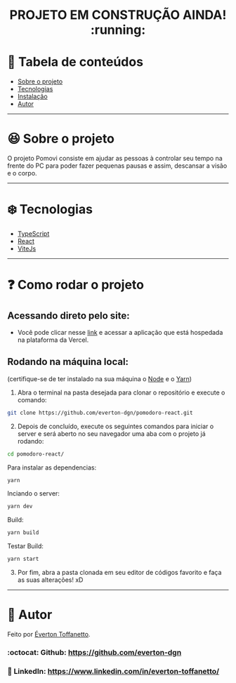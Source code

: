 <h1 align="center">PROJETO EM CONSTRUÇÃO AINDA! :running:</h1>

# :pushpin: Tabela de conteúdos

* [Sobre o projeto](#satisfied-sobre-o-projeto)
* [Tecnologias](#snowflake-tecnologias)
* [Instalação](#question-como-rodar-o-projeto)
* [Autor](#closed_book-autor)

---
# :satisfied: Sobre o projeto
O projeto Pomovi consiste em ajudar as pessoas à controlar seu tempo na frente do PC para poder fazer pequenas pausas e assim, descansar a visão e o corpo.

---
# :snowflake: Tecnologias
* [TypeScript](https://www.typescriptlang.org/)
* [React](https://pt-br.reactjs.org/)
* [ViteJs](https://vitejs.dev/)

---
# :question: Como rodar o projeto
## Acessando direto pelo site:
* Você pode clicar nesse [link](http://.vercel.app/) e acessar a aplicação que está hospedada na plataforma da Vercel.

## Rodando na máquina local:
(certifique-se de ter instalado na sua máquina o [Node](https://nodejs.org/en/) e o [Yarn](https://yarnpkg.com/))
1. Abra o terminal na pasta desejada para clonar o repositório e execute o comando:
``` bash
git clone https://github.com/everton-dgn/pomodoro-react.git
```
2. Depois de concluído, execute os seguintes comandos para iniciar o server e será aberto no seu navegador uma aba com o projeto já rodando:
``` bash
cd pomodoro-react/
```
Para instalar as dependencias:
``` bash
yarn
```
Inciando o server:
``` bash
yarn dev
```
Build:
``` bash
yarn build
```
Testar Build:
``` bash
yarn start
```
3. Por fim, abra a pasta clonada em seu editor de códigos favorito e faça as suas alterações! xD

---
# :closed_book: Autor
Feito por [Éverton Toffanetto](https://github.com/everton-dgn).
### :octocat: Github: https://github.com/everton-dgn
### :link: LinkedIn: https://www.linkedin.com/in/everton-toffanetto/